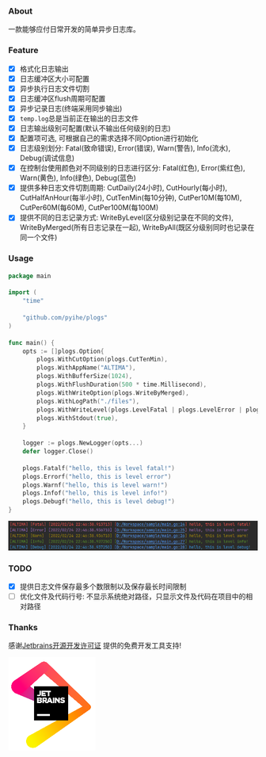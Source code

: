 ### About

一款能够应付日常开发的简单异步日志库。

### Feature

- [x] 格式化日志输出
- [x] 日志缓冲区大小可配置
- [x] 异步执行日志文件切割
- [x] 日志缓冲区flush周期可配置
- [x] 异步记录日志(终端采用同步输出)
- [x] `temp.log`总是当前正在输出的日志文件 
- [x] 日志输出级别可配置(默认不输出任何级别的日志)
- [x] 配置项可选, 可根据自己的需求选择不同Option进行初始化
- [x] 日志级别划分: Fatal(致命错误), Error(错误), Warn(警告), Info(流水), Debug(调试信息)
- [x] 在控制台使用颜色对不同级别的日志进行区分: Fatal(红色), Error(紫红色), Warn(黄色), Info(绿色), Debug(蓝色)
- [x] 提供多种日志文件切割周期: CutDaily(24小时), CutHourly(每小时), CutHalfAnHour(每半小时), CutTenMin(每10分钟), CutPer10M(每10M), CutPer60M(每60M), CutPer100M(每100M)
- [x] 提供不同的日志记录方式: WriteByLevel(区分级别记录在不同的文件), WriteByMerged(所有日志记录在一起), WriteByAll(既区分级别同时也记录在同一个文件)

### Usage

```go
package main

import (
	"time"

	"github.com/pyihe/plogs"
)

func main() {
    opts := []plogs.Option{
        plogs.WithCutOption(plogs.CutTenMin),
        plogs.WithAppName("ALTIMA"),
        plogs.WithBufferSize(1024),
        plogs.WithFlushDuration(500 * time.Millisecond),
        plogs.WithWriteOption(plogs.WriteByMerged),
        plogs.WithLogPath("./files"),
        plogs.WithWriteLevel(plogs.LevelFatal | plogs.LevelError | plogs.LevelWarning | plogs.LevelInfo | plogs.LevelDebug),
        plogs.WithStdout(true),
    }
    
    logger := plogs.NewLogger(opts...)
    defer logger.Close()
    
    plogs.Fatalf("hello, this is level fatal!")
    plogs.Errorf("hello, this is level error")
    plogs.Warnf("hello, this is level warn!")
    plogs.Infof("hello, this is level info!")
    plogs.Debugf("hello, this is level debug!")
}

```
![](screenshot.png)

### TODO

- [x] 提供日志文件保存最多个数限制以及保存最长时间限制
- [ ] 优化文件及代码行号: 不显示系统绝对路径，只显示文件及代码在项目中的相对路径

### Thanks 

感谢[Jetbrains开源开发许可证](https://www.jetbrains.com/zh-cn/community/opensource/#support) 提供的免费开发工具支持!

![](source_jetbrains.png)